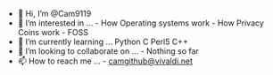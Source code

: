  - 👋 Hi, I’m @Cam9119
- 👀 I’m interested in ...
      - How Operating systems work
      - How Privacy Coins work
      -  FOSS
- 🌱 I’m currently learning ...
       Python
       C
       Perl5
       C++
- 💞️ I’m looking to collaborate on ...
      - Nothing so far
- 📫 How to reach me ...
      - camgithub@vivaldi.net

<!---
Cam9119/Cam9119 is a ✨ special ✨ repository because its `README.md` (this file) appears on your GitHub profile.
You can click the Preview link to take a look at your changes.
--->

